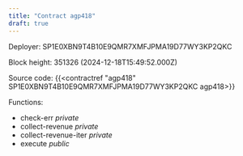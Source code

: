 ```yaml
---
title: "Contract agp418"
draft: true
---
```

Deployer: SP1E0XBN9T4B10E9QMR7XMFJPMA19D77WY3KP2QKC


 



Block height: 351326 (2024-12-18T15:49:52.000Z)

Source code: {{<contractref "agp418" SP1E0XBN9T4B10E9QMR7XMFJPMA19D77WY3KP2QKC agp418>}}

Functions:

* check-err _private_
* collect-revenue _private_
* collect-revenue-iter _private_
* execute _public_
